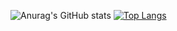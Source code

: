 ![Anurag's GitHub stats](https://github-readme-stats.vercel.app/api?username=JanFahrnholz&show_icons=true&theme=radical) [![Top Langs](https://github-readme-stats.vercel.app/api/top-langs/?username=JanFahrnholz&layout=compact)](https://github.com/anuraghazra/github-readme-stats)

